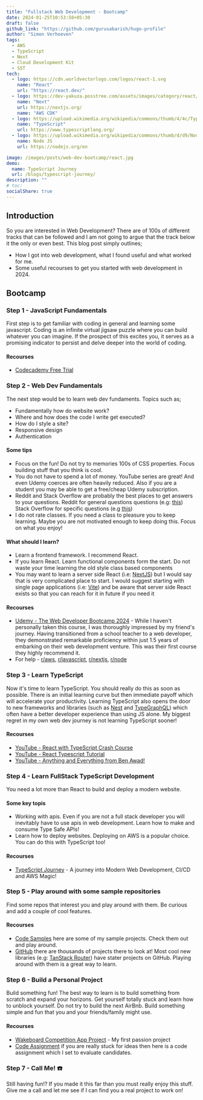 ```yaml
---
title: "Fullstack Web Development - Bootcamp"
date: 2024-01-25T10:53:58+05:30
draft: false
github_link: "https://github.com/gurusabarish/hugo-profile"
author: "Simon Verhoeven"
tags:
  - AWS
  - TypeScript
  - Next
  - Cloud Development Kit
  - SST
tech:
  - logo: https://cdn.worldvectorlogo.com/logos/react-1.svg
    name: "React"
    url: "https://react.dev/"
  - logo: https://dev-yakuza.posstree.com/assets/images/category/react/nextjs/background.jpg
    name: "Next"
    url: https://nextjs.org/
    name: "AWS CDK"
  - logo: https://upload.wikimedia.org/wikipedia/commons/thumb/4/4c/Typescript_logo_2020.svg/250px-Typescript_logo_2020.svg.png
    name: "TypeScript"
    url: https://www.typescriptlang.org/
  - logo: https://upload.wikimedia.org/wikipedia/commons/thumb/d/d9/Node.js_logo.svg/2560px-Node.js_logo.svg.png
    name: Node JS
    url: https://nodejs.org/en

image: /images/posts/web-dev-bootcamp/react.jpg
demo:
  name: TypeScript Journey
  url: /blogs/typescript-journey/
description: ""
# toc:
socialShare: true
---
```


## Introduction

So you are interested in Web Development? There are of 100s of different tracks that can be followed and I am not going to argue that the track below it the only or even best.
This blog post simply outlines;

- How I got into web development, what I found useful and what worked for me.
- Some useful recourses to get you started with web development in 2024.

## Bootcamp

### Step 1 - JavaScript Fundamentals

First step is to get familiar with coding in general and learning some javascript.
Coding is an infinite virtual jigsaw puzzle where you can build whatever you can imagine.
If the prospect of this excites you, it serves as a promising indicator to persist and delve deeper into the world of coding.

#### Recourses

- [Codecademy Free Trial](https://www.codecademy.com/courses/introduction-to-javascript/informationals/learn-javascript-welcome)

### Step 2 - Web Dev Fundamentals

The next step would be to learn web dev fundaments. Topics such as;

- Fundamentally how do website work?
- Where and how does the code I write get executed?
- How do I style a site?
- Responsive design
- Authentication

#### Some tips

- Focus on the fun! Do not try to memories 100s of CSS properties. Focus building stuff that you think is cool.
- You do not have to spend a lot of money. YouTube series are great! And even Udemy coerces are often heavily reduced. Also if you are a student you may be able
  to get a free/cheap Udemy subscription.
- Reddit and Stack Overflow are probably the best places to get answers to your questions. Reddit for general questions questions (e.g: [this](https://www.reddit.com/r/aws/comments/qcpyiz/cheapest_way_to_integrate_aws_cognito_with/))
  Stack Overflow for specific questions (e.g [this](https://stackoverflow.com/questions/69365021/typegoose-mongoose-map-custom-type-to-db))
- I do not rate classes. If you need a class to pleasure you to keep learning. Maybe you are not motivated enough to keep doing this.
  Focus on what you enjoy!

#### What should I learn?

- Learn a frontend framework. I recommend React.
- If you learn React. Learn functional components form the start. Do not waste your time learning the old style class based components
- You may want to learn a server side React (i.e: [NextJS](https://nextjs.org/)) but I would say that is very complicated place to start.
  I would suggest starting with single page applications (i.e: [Vite](https://vitejs.dev/guide/)) and be aware that server side React exists so that you can reach for it in future if you need it

#### Recourses

- [Udemy - The Web Developer Bootcamp 2024](https://www.udemy.com/course/the-web-developer-bootcamp/) -
  While I haven't personally taken this course, I was thoroughly impressed by my friend's journey. Having transitioned from a school teacher to a web developer,
  they demonstrated remarkable proficiency within just 1.5 years of embarking on their web development venture.
  This was their first course they highly recommend it.
- For help - [r/aws](https://www.reddit.com/r/aws/), [r/javascript](https://www.reddit.com/r/javascript/), [r/nextjs](https://www.reddit.com/r/nextjs/), [r/node](https://www.reddit.com/r/node/)

### Step 3 - Learn TypeScript

Now it's time to learn TypeScript. You should really do this as soon as possible. There is an initial learning curve but then immediate payoff which will accelerate
your productivity. Learning TypeScript also opens the door to new frameworks and libraries (such as [Nest](https://nestjs.com/) and [TypeGraphQL](https://typegraphql.com/)) which often have a better developer experience than using JS alone.
My biggest regret in my own web dev journey is not learning TypeScript sooner!

#### Recourses

- [YouTube - React with TypeScript Crash Course](https://www.youtube.com/watch?v=jrKcJxF0lAU)
- [YouTube - React Typescript Tutorial](https://www.youtube.com/watch?v=Z5iWr6Srsj8&t=3s)
- [YouTube - Anything and Everything from Ben Awad!](https://www.youtube.com/@bawad)

### Step 4 - Learn FullStack TypeScript Development

You need a lot more than React to build and deploy a modern website.

#### Some key topis

- Working with apis. Even if you are not a full stack developer you will inevitably have to use apis in web development. Learn how to make and consume Type Safe APIs!
- Learn how to deploy websites. Deploying on AWS is a popular choice. You can do this with TypeScript too!

#### Recourses

- [TypeScript Journey](/blogs/typescript-journey/) - A journey into Modern Web Development, CI/CD and AWS Magic!

### Step 5 - Play around with some sample repositories

Find some repos that interest you and play around with them. Be curious and add a couple of cool features.

#### Recourses

- [Code Samples](/#samples) here are some of my sample projects. Check them out and play around.
- [GitHub](https://github.com/) there are thousands of projects there to look at! Most cool new libraries (e.g: [TanStack Router](https://tanstack.com/router/v1))
  have stater projects on GitHub. Playing around with them is a great way to learn.

### Step 6 - Build a Personal Project

Build something fun! The best way to learn is to build something from scratch and expand your horizons. Get yourself totally stuck and learn how to unblock yourself.
Do not try to build the next AirBnb. Build something simple and fun that you and your friends/family might use.

#### Recourses

- [Wakeboard Competition App Project](/blogs/wakeboard-competition-app/) - My first passion project
- [Code Assignment](https://docs.google.com/document/d/1kjhAq2c5wTl7shTc2lWM8Pe_JBD1edNWy4XQdGbMNiE/edit?usp=sharing) if you are really stuck for ideas then here
  is a code assignment which I set to evaluate candidates.

### Step 7 - Call Me! ☎️

Still having fun!? If you made it this far than you must really enjoy this stuff. Give me a call and let me see if I can find you a real project to work on!
